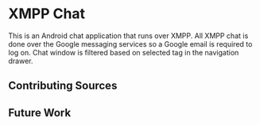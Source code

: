 # XMPP Chat
This is an Android chat application that runs over XMPP. All XMPP chat is done over the Google messaging services so a Google email is required to log on. Chat window is filtered based on selected tag in the navigation drawer.

## Contributing Sources


## Future Work


